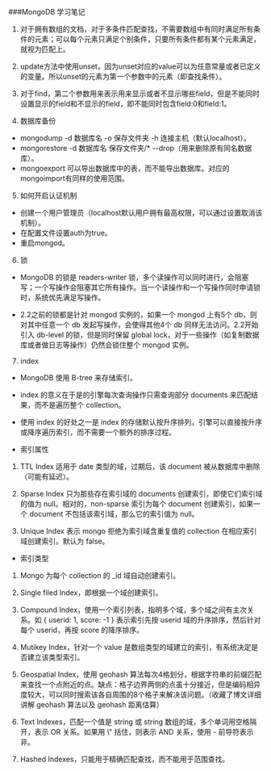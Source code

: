 ###MongoDB 学习笔记
1. 对于拥有数组的文档，对于多条件匹配查找，不需要数组中有同时满足所有条件的元素；可以每个元素只满足个别条件，只要所有条件都有某个元素满足，就视为匹配上。

2. update方法中使用unset，因为unset对应的value可以为任意常量或者已定义的变量。所以unset的元素为第一个参数中的元素（即查找条件）。

3. 对于find，第二个参数用来表示用来显示或者不显示哪些field，但是不能同时设置显示的field和不显示的field，即不能同时包含field:0和field:1。

4. 数据库备份

* mongodump -d 数据库名 -o 保存文件夹 -h 连接主机（默认localhost）。
* mongorestore -d 数据库名 保存文件夹/* --drop（用来删除原有同名数据库）。
* mongoexport 可以导出数据库中的表，而不能导出数据库。对应的mongoimport有同样的使用范围。

5. 如何开启认证机制

* 创建一个用户管理员（localhost默认用户拥有最高权限，可以通过设置取消该机制）。
* 在配置文件设置auth为true。
* 重启mongod。

6. 锁

* MongoDB 的锁是 readers-writer 锁，多个读操作可以同时进行，会阻塞写；一个写操作会阻塞其它所有操作。当一个读操作和一个写操作同时申请锁时，系统优先满足写操作。

* 2.2之前的锁都是针对 mongod 实例的，如果一个 mongod 上有5个 db，则对其中任意一个 db 发起写操作，会使得其他4个 db 同样无法访问。2.2开始引入 db-level 的锁，但是同时保留 global lock，对于一些操作（如复制数据库或者做日志等操作）仍然会锁住整个 mongod 实例。

7. index

* MongoDB 使用 B-tree 来存储索引。

* index 的意义在于是的引擎每次查询操作只需查询部分 documents 来匹配结果，而不是遍历整个 collection。

* 使用 index 的好处之一是 index 的存储默认按升序排列，引擎可以直接按升序或降序遍历索引，而不需要一个额外的排序过程。

* 索引属性

1. TTL Index 适用于 date 类型的域，过期后，该 document 被从数据库中删除（可能有延迟）。

2. Sparse Index 只为那些存在索引域的 documents 创建索引，即使它们索引域的值为 null。相对的，non-sparse 索引为每个 document 创建索引，如果一个 document 不包括该索引域，那么它的索引值为 null。

3. Unique Index 表示 mongo 拒绝为索引域含重复值的 collection 在相应索引域创建索引。默认为 false。

* 索引类型

1. Mongo 为每个 collection 的 _id 域自动创建索引。

2. Single filed Index，即根据一个域创建索引。

3. Compound Index，使用一个索引列表，指明多个域，多个域之间有主次关系。如 \{ userid: 1, score: -1 \} 表示索引先按 userid 域的升序排序，然后针对每个 userid，再按 score 的降序排序。

4. Mutikey Index，针对一个 value 是数组类型的域建立的索引，有系统决定是否建立该类型索引。

5. Geospatial Index，使用 geohash 算法每次4格划分，根据字符串的前缀匹配来查找一个点附近的点。缺点：格子边界两侧的点虽十分接近，但是编码相异度较大，可以同时搜索该各自周围的8个格子来解决该问题。（收藏了博文详细讲解 geohash 算法以及 geohash 距离估算）

6. Text Indexes，匹配一个值是 string 或 string 数组的域，多个单词用空格隔开，表示 OR 关系。如果用 \\" 括住，则表示 AND 关系，使用 \- 前导符表示非。

7. Hashed Indexes，只能用于精确匹配查找，而不能用于范围查找。



